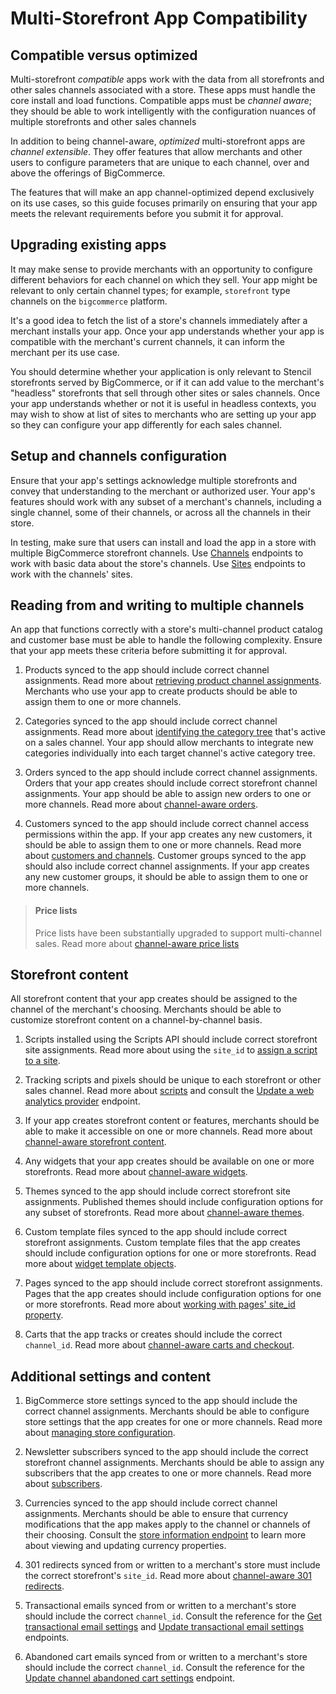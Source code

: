 # Multi-Storefront App Compatibility

## Compatible versus optimized

Multi-storefront *compatible* apps work with the data from all storefronts and other sales channels associated with a store. These apps must handle the core install and load functions. Compatible apps must be *channel aware*; they should be able to work intelligently with the configuration nuances of multiple storefronts and other sales channels

In addition to being channel-aware, *optimized* multi-storefront apps are *channel extensible*. They offer features that allow merchants and other users to configure parameters that are unique to each channel, over and above the offerings of BigCommerce. 

The features that will make an app channel-optimized depend exclusively on its use cases, so this guide focuses primarily on ensuring that your app meets the relevant requirements before you submit it for approval.

## Upgrading existing apps

It may make sense to provide merchants with an opportunity to configure different behaviors for each channel on which they sell. Your app might be relevant to only certain channel types; for example, `storefront` type channels on the `bigcommerce` platform. 

It's a good idea to fetch the list of a store's channels immediately after a merchant installs your app. Once your app understands whether your app is compatible with the merchant's current channels, it can inform the merchant per its use case.

You should determine whether your application is only relevant to Stencil storefronts served by BigCommerce, or if it can add value to the merchant's "headless" storefronts that sell through other sites or sales channels. Once your app understands whether or not it is useful in headless contexts, you may wish to show at list of sites to merchants who are setting up your app so they can configure your app differently for each sales channel.

## Setup and channels configuration

Ensure that your app's settings acknowledge multiple storefronts and convey that understanding to the merchant or authorized user. Your app's features should work with any subset of a merchant's channels, including a single channel, some of their channels, or across all the channels in their store. 

In testing, make sure that users can install and load the app in a store with multiple BigCommerce storefront channels. Use [Channels](/api-reference/store-management/channels) endpoints to work with basic data about the store's channels. Use [Sites](/api-reference/store-management/sites) endpoints to work with the channels' sites.


## Reading from and writing to multiple channels

An app that functions correctly with a store's multi-channel product catalog and customer base must be able to handle the following complexity. Ensure that your app meets these criteria before submitting it for approval.

<!-- TODO: test link -->
1. Products synced to the app should include correct channel assignments. Read more about [retrieving product channel assignments](/api-docs/multi-storefront/api-guide#products). Merchants who use your app to create products should be able to assign them to one or more channels.
   
<!-- TODO: test link -->
2. Categories synced to the app should include correct channel assignments. Read more about [identifying the category tree](/api-docs/multi-storefront/api-guide#categories) that's active on a sales channel. Your app should allow merchants to integrate new categories individually into each target channel's active category tree.
   
<!-- TODO: test link -->
3. Orders synced to the app should include correct channel assignments. Orders that your app creates should include correct storefront channel assignments. Your app should be able to assign new orders to one or more channels. Read more about [channel-aware orders](/api-docs/multi-storefront/api-guide#orders).
   
<!-- TODO: test link -->
4. Customers synced to the app should include correct channel access permissions within the app. If your app creates any new customers, it should be able to assign them to one or more channels. Read more about [customers and channels](/api-docs/multi-storefront/api-guide#customers). Customer groups synced to the app should also include correct channel assignments. If your app creates any new customer groups, it should be able to assign them to one or more channels.

<!-- TODO: test link -->
<!-- theme: info -->
> #### Price lists
> Price lists have been substantially upgraded to support multi-channel sales. Read more about [channel-aware price lists](/api-docs/multi-storefront/api-guide#price-lists) 

## Storefront content

All storefront content that your app creates should be assigned to the channel of the merchant's choosing. Merchants should be able to customize storefront content on a channel-by-channel basis.

<!-- TODO: test link -->
1. Scripts installed using the Scripts API should include correct storefront site assignments. Read more about using the `site_id` to [assign a script to a site](/api-docs/multi-storefront/api-guide#scripts).

<!-- TODO: test link -->
2. Tracking scripts and pixels should be unique to each storefront or other sales channel. Read more about [scripts](/api-docs/multi-storefront/api-guide#scripts) and consult the [Update a web analytics provider](/api-reference/b3A6NDgxNDAyMzU-update-a-web-analytics-provider) endpoint.

<!-- TODO: test link -->
3. If your app creates storefront content or features, merchants should be able to make it accessible on one or more channels. Read more about [channel-aware storefront content](/api-docs/multi-storefront/api-guide#storefront-content).

<!-- TODO: test link -->
4. Any widgets that your app creates should be available on one or more storefronts. Read more about [channel-aware widgets](/api-docs/multi-storefront/api-guide#widgets).

<!-- TODO: test link -->
5. Themes synced to the app should include correct storefront site assignments. Published themes should include configuration options for any subset of storefronts. Read more about [channel-aware themes](/api-docs/multi-storefront/api-guide#themes).


6. Custom template files synced to the app should include correct storefront assignments. Custom template files that the app creates should include configuration options for one or more storefronts. Read more about [widget template objects](/api-reference/b3A6MzU5MDUzMDU-get-a-widget-template).

<!-- TODO: test link -->
7. Pages synced to the app should include correct storefront assignments. Pages that the app creates should include configuration options for one or more storefronts. Read more about [working with pages' site_id property](/api-docs/multi-storefront/api-guide#pages).
   
<!-- TODO: test link -->
8. Carts that the app tracks or creates should include the correct `channel_id`. Read more about [channel-aware carts and checkout](/api-docs/multi-storefront/api-guide#cart-and-checkout).

## Additional settings and content

<!-- TODO: update link -->
1. BigCommerce store settings synced to the app should include the correct channel assignments. Merchants should be able to configure store settings that the app creates for one or more channels. Read more about [managing store configuration](/api-docs/store-management/settings).

<!-- TODO: update link -->
2. Newsletter subscribers synced to the app should include the correct storefront channel assignments. Merchants should be able to assign any subscribers that the app creates to one or more channels. Read more about [subscribers](https://bigcommerce.stoplight.io/docs/api-beta-multi-storefront/ZG9jOjQ0NjQ2MDA-subscribers).


3. Currencies synced to the app should include correct channel assignments. Merchants should be able to ensure that currency modifications that the app makes apply to the channel or channels of their choosing. Consult the [store information endpoint](/api-reference/b3A6MzU5MDUxNDM-get-store-information) to learn more about viewing and updating currency properties.

<!-- TODO: update link -->
4. 301 redirects synced from or written to a merchant's store must include the correct storefront's `site_id`. Read more about [channel-aware 301 redirects](https://bigcommerce.stoplight.io/docs/api-beta-multi-storefront/ZG9jOjExNjkzNzIz-storefront-content#301-redirects).


5. Transactional emails synced from or written to a merchant's store should include the correct `channel_id`. Consult the reference for the [Get transactional email settings](/api-reference/b3A6MzU5MDUwMTE-get-email-statuses) and [Update transactional email settings](/api-reference/b3A6MzU5MDUwMTI-update-email-statuses) endpoints.


6. Abandoned cart emails synced from or written to a merchant's store should include the correct `channel_id`. Consult the reference for the [Update channel abandoned cart settings](/api-reference/b3A6NDc1MTI1MTA-update-channel-abandoned-cart-settings) endpoint.
